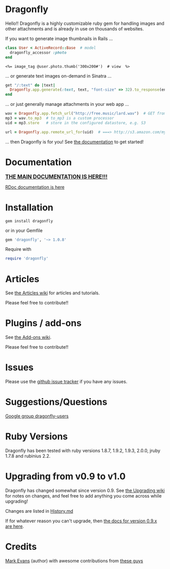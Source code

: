 Dragonfly
===========
Hello!!
Dragonfly is a highly customizable ruby gem for handling images and other attachments and is already in use on thousands of websites.

If you want to generate image thumbnails in Rails ...
```ruby
class User < ActiveRecord::Base  # model
  dragonfly_accessor :photo
end
```
```erb
<%= image_tag @user.photo.thumb('300x200#')  # view  %>
```

... or generate text images on-demand in Sinatra ...
```ruby
get "/:text" do |text|
  Dragonfly.app.generate(:text, text, "font-size" => 32).to_response(env)
end
```

... or just generally manage attachments in your web app ...
```ruby
wav = Dragonfly.app.fetch_url("http://free.music/lard.wav")  # GET from t'interwebs
mp3 = wav.to_mp3  # to_mp3 is a custom processor
uid = mp3.store   # store in the configured datastore, e.g. S3

url = Dragonfly.app.remote_url_for(uid)  # ===> http://s3.amazon.com/my-stuff/lard.mp3
```

... then Dragonfly is for you! See [the documentation](http://markevans.github.io/dragonfly) to get started!

Documentation
=============
<a href="http://markevans.github.io/dragonfly"><big><strong>THE MAIN DOCUMENTATION IS HERE!!!</strong></big></a>

<a href="http://rubydoc.info/github/markevans/dragonfly/frames">RDoc documentation is here</a>

Installation
============

    gem install dragonfly

or in your Gemfile
```ruby
gem 'dragonfly', '~> 1.0.8'
```

Require with
```ruby
require 'dragonfly'
```
Articles
========
See [the Articles wiki](http://github.com/markevans/dragonfly/wiki/Articles) for articles and tutorials.

Please feel free to contribute!!

Plugins / add-ons
=================
See [the Add-ons wiki](http://github.com/markevans/dragonfly/wiki/Dragonfly-add-ons).

Please feel free to contribute!!

Issues
======
Please use the <a href="http://github.com/markevans/dragonfly/issues">github issue tracker</a> if you have any issues.

Suggestions/Questions
=====================
<a href="http://groups.google.com/group/dragonfly-users">Google group dragonfly-users</a>

Ruby Versions
=============
Dragonfly has been tested with ruby versions 1.8.7, 1.9.2, 1.9.3, 2.0.0, jruby 1.7.8 and rubinius 2.2.

Upgrading from v0.9 to v1.0
===========================
Dragonfly has changed somewhat since version 0.9.
See [the Upgrading wiki](http://github.com/markevans/dragonfly/wiki/Upgrading-from-0.9-to-1.0) for notes on changes, and feel free to add anything you come across while upgrading!

Changes are listed in [History.md](https://github.com/markevans/dragonfly/blob/master/History.md)

If for whatever reason you can't upgrade, then
<a href="http://markevans.github.io/dragonfly/v0.9.15">the docs for version 0.9.x are here</a>.

Credits
=======
[Mark Evans](http://github.com/markevans) (author) with awesome contributions from
<a href="https://github.com/markevans/dragonfly/graphs/contributors">these guys</a>

